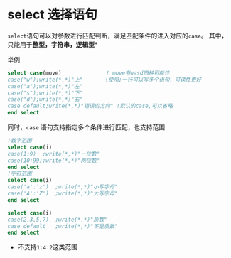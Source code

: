 # select 选择语句

`select`语句可以对参数进行匹配判断，满足匹配条件的进入对应的`case`。 其中，只能用于**整型，字符串，逻辑型***

举例
``` fortran
select case(move)              ! move有wasd四种可能性
case("w");write(*,*)"上"       !使用;一行可以写多个语句，可读性更好
case("a");write(*,*)"左"
case("s");write(*,*)"下"
case("d");write(*,*)"右"
case default;write(*,*)"错误的方向" !默认的case,可以省略
end select
```

同时，`case` 语句支持指定多个条件进行匹配，也支持范围

``` fortran
!数字范围
select case(i)      
case(1:9)  ;write(*,*)"一位数" 
case(10:99);write(*,*)"两位数"
end select
!字符范围
select case(i)      
case('a':'z')  ;write(*,*)"小写字母" 
case('A':'Z')  ;write(*,*)"大写字母"
end select

select case(i)
case(2,3,5,7)  ;write(*,*)"质数"
case default   ;write(*,*)"不是质数"
end select
```

- 不支持`1:4:2`这类范围
